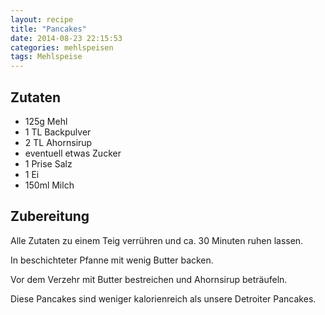 ```yaml
---
layout: recipe
title: "Pancakes"
date: 2014-08-23 22:15:53
categories: mehlspeisen
tags: Mehlspeise
---
```


## Zutaten

* 125g Mehl
* 1 TL Backpulver
* 2 TL Ahornsirup
* eventuell etwas Zucker
* 1 Prise Salz
* 1 Ei
* 150ml Milch

## Zubereitung

Alle Zutaten zu einem Teig verrühren und ca. 30 Minuten ruhen lassen.

In beschichteter Pfanne mit wenig Butter backen.

Vor dem Verzehr mit Butter bestreichen und Ahornsirup beträufeln.

Diese Pancakes sind weniger kalorienreich als unsere Detroiter Pancakes.
